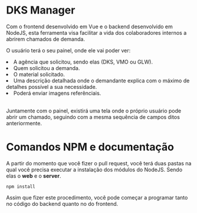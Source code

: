 <h1>DKS Manager</h1>
<p>Com o frontend desenvolvido em Vue e o backend desenvolvido em NodeJS, esta ferramenta visa facilitar a vida dos colaboradores internos a abrirem chamados de demanda.</p>
<p>O usuário terá o seu painel, onde ele vai poder ver:</p>
<li>A agência que solicitou, sendo elas (DKS, VMO ou GLW).</li>
<li>Quem solicitou a demanda.</li>
<li>O material solicitado.</li>
<li>Uma descrição detalhada onde o demandante explica com o máximo de detalhes possível a sua necessidade.</li>
<li>Poderá enviar imagens referênciais.</li>
<br/>
<p>Juntamente com o painel, existirá uma tela onde o próprio usuário pode abrir um chamado, seguindo com a mesma sequência de campos ditos anteriormente.</p>
<h1>Comandos NPM e documentação</h1>
<p>A partir do momento que você fizer o pull request, você terá duas pastas na qual você precisa executar a instalação dos módulos do NodeJS. Sendo elas o <strong>web</strong> e o <strong>server</strong>.</p>
<code>npm install</code>
<p>Assim que fizer este procedimento, você pode começar a programar tanto no código do backend quanto no do frontend.</p>
<p>
